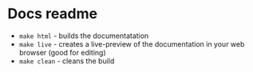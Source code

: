 # Docs readme

- `make html` - builds the documentatation
- `make live` - creates a live-preview of the documentation in your web browser (good for editing)
- `make clean` - cleans the build
